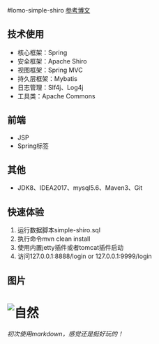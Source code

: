 #lomo-simple-shiro
[参考博文](http://www.360doc.com/content/14/0529/10/11298474_381933566.shtml)
##  技术使用
  * 核心框架：Spring
  * 安全框架：Apache Shiro
  * 视图框架：Spring MVC
  * 持久层框架：Mybatis
  * 日志管理：Slf4j、Log4j
  * 工具类：Apache Commons
##  前端
  * JSP
  * Spring标签
##  其他
  * JDK8、IDEA2017、mysql5.6、Maven3、Git
##  快速体验
  1. 运行数据脚本simple-shiro.sql
  2. 执行命令mvn clean install
  3. 使用内置jetty插件或者tomcat插件启动
  4. 访问127.0.0.1:8888/login or 127.0.0.1:9999/login

##  图片
![自然](http://img4.imgtn.bdimg.com/it/u=836221564,1579150845&fm=21&gp=0.jpg)
==============================
*初次使用markdown，感觉还是挺好玩的！*  